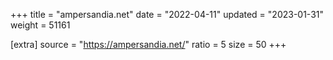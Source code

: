 +++
title = "ampersandia.net"
date = "2022-04-11"
updated = "2023-01-31"
weight = 51161

[extra]
source = "https://ampersandia.net/"
ratio = 5
size = 50
+++
